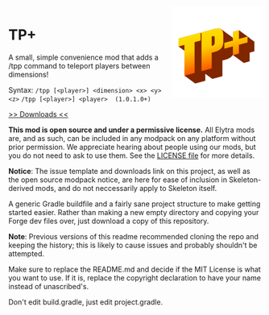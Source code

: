 <img src="logo.png" align="right" width="180px"/>

# TP+
A small, simple convenience mod that adds a /tpp command to teleport players between dimensions!

Syntax:
`/tpp [<player>] <dimension> <x> <y> <z>`
`/tpp [<player>] <player>  (1.0.1.0+)`

[>> Downloads <<](https://github.com/elytra/tp-plus/releases)

**This mod is open source and under a permissive license.** All Elytra mods are,
and as such, can be included in any modpack on any platform without prior
permission. We appreciate hearing about people using our mods, but you do not
need to ask to use them. See the [LICENSE file](LICENSE) for more details.

**Notice**: The issue template and downloads link on this project, as
well as the open source modpack notice, are here for ease of inclusion
in Skeleton-derived mods, and do not neccessarily apply to Skeleton itself.

A generic Gradle buildfile and a fairly sane project structure to make
getting started easier. Rather than making a new empty directory and
copying your Forge dev files over, just download a copy of this repository.

**Note**: Previous versions of this readme recommended cloning the repo and
keeping the history; this is likely to cause issues and probably shouldn't
be attempted.

Make sure to replace the README.md and decide if the MIT License is what
you want to use. If it is, replace the copyright declaration to have your
name instead of unascribed's.

Don't edit build.gradle, just edit project.gradle.
